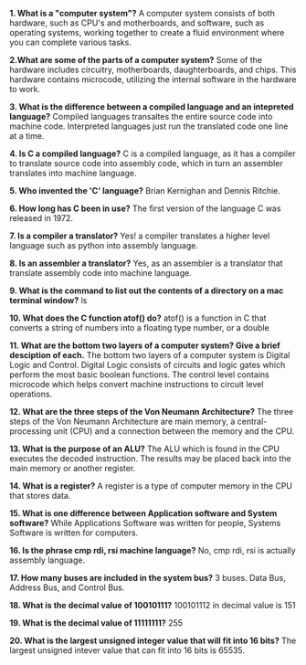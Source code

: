 **1. What is a "computer system"?**
A computer system consists of both hardware, such as CPU's and motherboards, and software, such as operating systems, working together to create a fluid environment where you can complete various tasks. 

**2.What are some of the parts of a computer system?**
Some of the hardware includes circuitry, motherboards, daughterboards, and chips. This hardware contains microcode, utilizing the internal software in the hardware to work.

**3. What is the difference between a compiled language and an intepreted language?**
Compiled languages transaltes the entire source code into machine code. Interpreted languages just run the translated code one line at a time.

**4. Is C a compiled language?**
C is a compiled language, as it has a compiler to translate source code into assembly code, which in turn an assembler translates into machine language.

**5. Who invented the 'C' language?**
Brian Kernighan and Dennis Ritchie.

**6. How long has C been in use?**
The first version of the language C was released in 1972.

**7. Is a compiler a translator?**
Yes! a compiler translates a higher level language such as python into assembly language. 

**8. Is an assembler a translator?**
Yes, as an assembler is a translator that translate assembly code into machine language.

**9. What is the command to list out the contents of a directory on a mac terminal window?**
ls

**10. What does the C function atof() do?**
atof() is a function in C that converts a string of numbers into a floating type number, or a double

**11. What are the bottom two layers of a computer system? Give a brief desciption of each.**
The bottom two layers of a computer system is Digital Logic and Control. Digital Logic consists of circuits and logic gates which perform the most basic boolean functions. The control level contains microcode which helps convert machine instructions to circuit level operations.

**12. What are the three steps of the Von Neumann Architecture?** 
The three steps of the Von Neumann Architecture are main memory, a central-processing unit (CPU) and a connection between the memory and the CPU.

**13. What is the purpose of an ALU?**
The ALU which is found in the CPU executes the decoded instruction. The results may be placed back into the main memory or another register.  

**14. What is a register?**
A register is a type of computer memory in the CPU that stores data.

**15. What is one difference between Application software and System software?**
While Applications Software was written for people, Systems Software is written for computers.

**16. Is the phrase cmp rdi, rsi machine language?**
No, cmp rdi, rsi is actually assembly language.

**17. How many buses are included in the system bus?**
3 buses. Data Bus, Address Bus, and Control Bus.

**18. What is the decimal value of 10010111?**
100101112 in decimal value is 151

**19. What is the decimal value of 11111111?**
255

**20. What is the largest unsigned integer value that will fit into 16 bits?**
The largest unsigned intever value that can fit into 16 bits is 65535.

